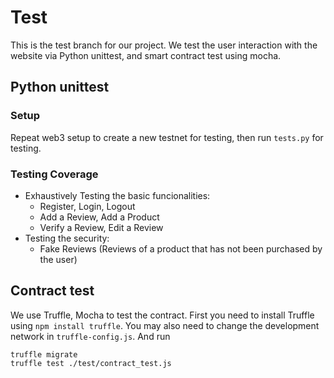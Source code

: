 # Test
This is the test branch for our project. We test the user interaction with the website via Python unittest,
 and smart contract test using mocha.
## Python unittest
### Setup
Repeat web3 setup to create a new testnet for testing, then run `tests.py` for testing.

### Testing Coverage
- Exhaustively Testing the basic funcionalities:
  - Register, Login, Logout
  - Add a Review, Add a Product
  - Verify a Review, Edit a Review
- Testing the security:
  - Fake Reviews (Reviews of a product that has not been purchased by the user)

## Contract test
We use Truffle, Mocha to test the contract.
First you need to install Truffle using `npm install truffle`. You may also need to change the development network in `truffle-config.js`. And run
```shell
truffle migrate
truffle test ./test/contract_test.js
```
